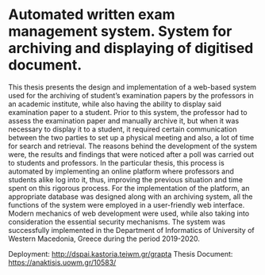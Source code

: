 # Automated written exam management system. System for archiving and displaying of digitised document.

This thesis presents the design and implementation of a web-based system used for the archiving of student’s examination papers by the professors in an academic institute, while also having the ability to display said examination paper to a student. Prior to this system, the professor had to assess the examination paper and manually archive it, but when it was necessary to display it to a student, it required certain communication between the two parties to set up a physical meeting and also, a lot of time for search and retrieval. The reasons behind the development of the system were, the results and findings that were noticed after a poll was carried out to students and professors. In the particular thesis, this process is automated by implementing an online platform where professors and students alike log into it, thus, improving the previous situation and time spent on this rigorous process. For the implementation of the platform, an appropriate database was designed along with an archiving system, all the functions of the system were employed in a user-friendly web interface. Modern mechanics of web development were used, while also taking into consideration the essential security mechanisms. The system was successfully implemented in the Department of Informatics of University of Western Macedonia, Greece during the period 2019-2020.

Deployment: http://dspai.kastoria.teiwm.gr/grapta
Thesis Document: https://anaktisis.uowm.gr/10583/
